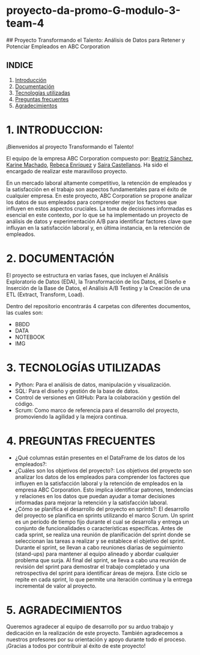 # proyecto-da-promo-G-modulo-3-team-4
<div align="https://github.com/rebeca-enma/proyecto-da-promo-G-modulo-3-team-4/blob/main/IMG/logo.png" width="100">
</div>
## Proyecto Transformando el Talento: Análisis de Datos para Retener y Potenciar Empleados en ABC Corporation

## INDICE
1. [Introducción](#1-introducción)
2. [Documentación](#2-documentación)
3. [Tecnologías utilizadas](#3-tecnolgias-utilizadas)
4. [Preguntas frecuentes](#4-preguntas-frecuentes)
5. [Agradecimientos](#5-agradecimientos)

# 1. INTRODUCCION:

¡Bienvenidos al proyecto Transformando el Talento!

El equipo de la empresa ABC Corporation compuesto por: [Beatriz Sánchez](https://github.com/BSReguera), [Karine Machado](https://github.com/karinem0), [Rebeca Enríquez](https://github.com/rebeca-enma) y [Saira Castellanos](https://github.com/saira2911). Ha sido el encargado de realizar este maravilloso proyecto. 

En un mercado laboral altamente competitivo, la retención de empleados y la satisfacción en el trabajo son aspectos fundamentales para el éxito de cualquier empresa. En este proyecto, ABC Corporation se propone analizar los datos de sus empleados para comprender mejor los factores que influyen en estos aspectos cruciales. La toma de decisiones informadas es esencial en este contexto, por lo que se ha implementado un proyecto de análisis de datos y experimentación A/B para identificar factores clave que influyan en la satisfacción laboral y, en última instancia, en la retención de empleados.

# 2.	DOCUMENTACIÓN
El proyecto se estructura en varias fases, que incluyen el Análisis Exploratorio de Datos (EDA), la Transformación de los Datos, el Diseño e Inserción de la Base de Datos, el Análisis A/B Testing y la Creación de una ETL (Extract, Transform, Load).

Dentro del repositorio encontrarás 4 carpetas con diferentes documentos, las cuales son:
- BBDD
- DATA
- NOTEBOOK
- IMG

# 3.	TECNOLOGÍAS UTILIZADAS

-	Python: Para el análisis de datos, manipulación y visualización.
-	SQL: Para el diseño y gestión de la base de datos.
-	Control de versiones en GitHub: Para la colaboración y gestión del código.
-	Scrum: Como marco de referencia para el desarrollo del proyecto, promoviendo la agilidad y la mejora continua.

# 4.	PREGUNTAS FRECUENTES

-	¿Qué columnas están presentes en el DataFrame de los datos de los empleados?:
-	¿Cuáles son los objetivos del proyecto?: Los objetivos del proyecto son analizar los datos de los empleados para comprender los factores que influyen en la satisfacción laboral y la retención de empleados en la empresa ABC Corporation. Esto implica identificar patrones, tendencias y relaciones en los datos que puedan ayudar a tomar decisiones informadas para mejorar la retención y la satisfacción laboral.
-	¿Cómo se planifica el desarrollo del proyecto en sprints?: El desarrollo del proyecto se planifica en sprints utilizando el marco Scrum. Un sprint es un período de tiempo fijo durante el cual se desarrolla y entrega un conjunto de funcionalidades o características específicas. Antes de cada sprint, se realiza una reunión de planificación del sprint donde se seleccionan las tareas a realizar y se establece el objetivo del sprint. Durante el sprint, se llevan a cabo reuniones diarias de seguimiento (stand-ups) para mantener al equipo alineado y abordar cualquier problema que surja. Al final del sprint, se lleva a cabo una reunión de revisión del sprint para demostrar el trabajo completado y una retrospectiva del sprint para identificar áreas de mejora. Este ciclo se repite en cada sprint, lo que permite una iteración continua y la entrega incremental de valor al proyecto.

# 5.	AGRADECIMIENTOS
Queremos agradecer al equipo de desarrollo por su arduo trabajo y dedicación en la realización de este proyecto. También agradecemos a nuestros profesores por su orientación y apoyo durante todo el proceso. ¡Gracias a todos por contribuir al éxito de este proyecto!
